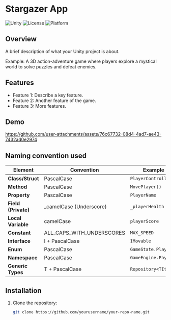 # Stargazer App

![Unity](https://img.shields.io/badge/Engine-Unity-black?logo=unity)
![License](https://img.shields.io/github/license/yourusername/your-repo-name)
![Platform](https://img.shields.io/badge/Platform-Windows%20%7C%20Mac%20%7C%20Linux-blue)

## Overview

A brief description of what your Unity project is about.

Example: A 3D action-adventure game where players explore a mystical world to solve puzzles and defeat enemies.

## Features

- Feature 1: Describe a key feature.
- Feature 2: Another feature of the game.
- Feature 3: More features.

## Demo


https://github.com/user-attachments/assets/76c67732-08d4-4ad7-ae43-7432ad0e2974


## Naming convention used

| **Element**         | **Convention**            | **Example**          |
| ------------------- | ------------------------- | -------------------- |
| **Class/Struct**    | PascalCase                | `PlayerController`   |
| **Method**          | PascalCase                | `MovePlayer()`       |
| **Property**        | PascalCase                | `PlayerName`         |
| **Field (Private)** | \_camelCase (Underscore)  | `_playerHealth`      |
| **Local Variable**  | camelCase                 | `playerScore`        |
| **Constant**        | ALL_CAPS_WITH_UNDERSCORES | `MAX_SPEED`          |
| **Interface**       | I + PascalCase            | `IMovable`           |
| **Enum**            | PascalCase                | `GameState.Playing`  |
| **Namespace**       | PascalCase                | `GameEngine.Physics` |
| **Generic Types**   | T + PascalCase            | `Repository<TItem>`  |

## Installation

1. Clone the repository:
   ```bash
   git clone https://github.com/yourusername/your-repo-name.git
   ```
